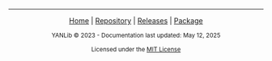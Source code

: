 ---

<div align="center">

[Home](Home) | 
[Repository](https://github.com/tynab/YANLib) | 
[Releases](https://github.com/tynab/YANLib/releases) | 
[Package](https://www.nuget.org/packages/Tynab.YANLib)

<sub>YANLib © 2023 - Documentation last updated: May 12, 2025</sub>

<sub>Licensed under the [MIT License](https://github.com/tynab/YANLib/blob/main/LICENSE)</sub>

</div>
